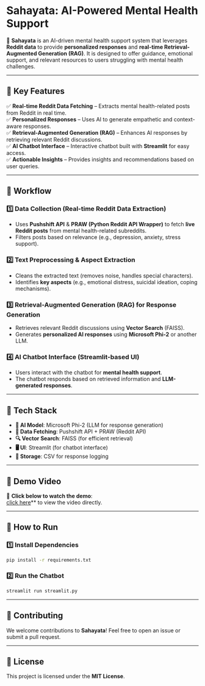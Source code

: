 # **Sahayata: AI-Powered Mental Health Support**  
🚀 **Sahayata** is an AI-driven mental health support system that leverages **Reddit data** to provide **personalized responses** and **real-time Retrieval-Augmented Generation (RAG)**. It is designed to offer guidance, emotional support, and relevant resources to users struggling with mental health challenges.

---

## 🌟 **Key Features**  
✅ **Real-time Reddit Data Fetching** – Extracts mental health-related posts from Reddit in real time.  
✅ **Personalized Responses** – Uses AI to generate empathetic and context-aware responses.  
✅ **Retrieval-Augmented Generation (RAG)** – Enhances AI responses by retrieving relevant Reddit discussions.  
✅ **AI Chatbot Interface** – Interactive chatbot built with **Streamlit** for easy access.  
✅ **Actionable Insights** – Provides insights and recommendations based on user queries.  

---

## 📌 **Workflow**  

### **1️⃣ Data Collection (Real-time Reddit Data Extraction)**  
- Uses **Pushshift API** & **PRAW (Python Reddit API Wrapper)** to fetch **live Reddit posts** from mental health-related subreddits.  
- Filters posts based on relevance (e.g., depression, anxiety, stress support).  

### **2️⃣ Text Preprocessing & Aspect Extraction**  
- Cleans the extracted text (removes noise, handles special characters).  
- Identifies **key aspects** (e.g., emotional distress, suicidal ideation, coping mechanisms).  

### **3️⃣ Retrieval-Augmented Generation (RAG) for Response Generation**  
- Retrieves relevant Reddit discussions using **Vector Search** (FAISS).  
- Generates **personalized AI responses** using **Microsoft Phi-2** or another LLM.  

### **4️⃣ AI Chatbot Interface (Streamlit-based UI)**  
- Users interact with the chatbot for **mental health support**.  
- The chatbot responds based on retrieved information and **LLM-generated responses**.  

---

## 🔧 **Tech Stack**  
- **🧠 AI Model**: Microsoft Phi-2 (LLM for response generation)  
- **📡 Data Fetching**: Pushshift API + PRAW (Reddit API)  
- **🔍 Vector Search**: FAISS (for efficient retrieval)  
- **🖥️ UI**: Streamlit (for chatbot interface)  
- **💾 Storage**: CSV for response logging  

---

## 🎥 **Demo Video**  
📌 **Click below to watch the demo**:  
[click here](https://github.com/your-repo/demo.mp4)** to view the video directly.

---

## 🚀 **How to Run**  

### **1️⃣ Install Dependencies**  
```bash
pip install -r requirements.txt
```

### **2️⃣ Run the Chatbot**  
```bash
streamlit run streamlit.py
```

---

## 🤝 **Contributing**  
We welcome contributions to **Sahayata**! Feel free to open an issue or submit a pull request.  

---

## 📜 **License**  
This project is licensed under the **MIT License**.  
